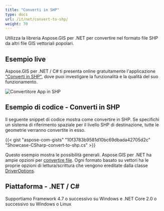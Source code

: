 ```yaml
---
title: "Converti in SHP"
type: docs
url: /it/net/convert-to-shp/
weight: 70
---
```


Utilizza la libreria Aspose.GIS per .NET per convertire nel formato file SHP da altri file GIS vettoriali popolari.

## **Esempio live**

Aspose.GIS per .NET / C# ti presenta online gratuitamente l'applicazione ["Converti in SHP"](https://products.aspose.app/gis/conversion/convert-to-shp), dove puoi investigare la funzionalità e la qualità del suo funzionamento.

![Convertitore App in SHP](conversion.png)

## **Esempio di codice - Converti in SHP**

Il seguente snippet di codice mostra come convertire in SHP. Se specifichi un sistema di riferimento spaziale per il livello SHP di destinazione, tutte le geometrie verranno convertite in esso. 

{{< gist "aspose-com-gists" "10f3783b9581d10bc69dbada42705d2c" "Showcase-CSharp-convert-to-shp.cs" >}}

Questo esempio mostra le possibilità generali. Aspose.GIS per .NET ha ampie opzioni per [convertire file](https://docs.aspose.com/gis/net/vector-layers/). Ogni formato basato su vettori ha le proprie opzioni di lettura/scrittura che vengono ereditate dalla classe [DriverOptions](https://reference.aspose.com/gis/net/aspose.gis/driveroptions).

## **Piattaforma - .NET / C#**

Supportiamo Framework 4.7 o successivo su Windows e .NET Core 2.0 o successivo su Windows o Linux
